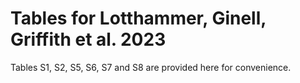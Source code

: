 # Tables for Lotthammer, Ginell, Griffith et al. 2023


Tables S1, S2, S5, S6, S7 and S8 are provided here for convenience.  